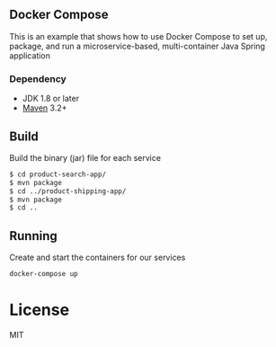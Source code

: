 ## Docker Compose
This is an example that shows how to use Docker Compose to set up, package, and run a  microservice-based, multi-container Java Spring application

### Dependency
- JDK 1.8 or later
- [Maven](https://maven.apache.org/) 3.2+

## Build
Build the binary (jar) file for each service

```bash
$ cd product-search-app/
$ mvn package
$ cd ../product-shipping-app/
$ mvn package
$ cd ..
```

## Running
Create and start the containers for our services

```bash
docker-compose up
```

# License
MIT
